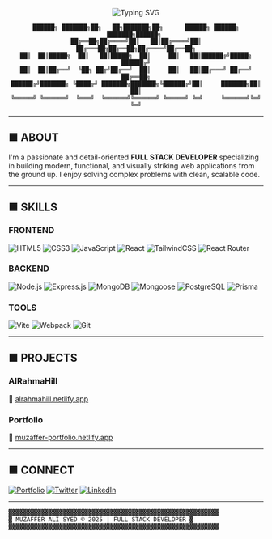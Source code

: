 <div align="center">

![Typing SVG](https://readme-typing-svg.herokuapp.com?font=Fira+Code&weight=700&size=35&pause=1000&color=000000&background=FFFFFF00&center=true&vCenter=true&width=600&height=70&lines=MUZAFFER+ALI+SYED;FULL+STACK+DEVELOPER;BUILDING+BOLD+SOLUTIONS)

```
██████╗ ███████╗██╗   ██╗███████╗██╗      ██████╗ ██████╗ ███████╗██████╗ 
██╔══██╗██╔════╝██║   ██║██╔════╝██║     ██╔═══██╗██╔══██╗██╔════╝██╔══██╗
██║  ██║█████╗  ██║   ██║█████╗  ██║     ██║   ██║██████╔╝█████╗  ██████╔╝
██║  ██║██╔══╝  ╚██╗ ██╔╝██╔══╝  ██║     ██║   ██║██╔═══╝ ██╔══╝  ██╔══██╗
██████╔╝███████╗ ╚████╔╝ ███████╗███████╗╚██████╔╝██║     ███████╗██║  ██║
╚═════╝ ╚══════╝  ╚═══╝  ╚══════╝╚══════╝ ╚═════╝ ╚═╝     ╚══════╝╚═╝  ╚═╝
```

</div>

---

## ■ ABOUT

I'm a passionate and detail-oriented **FULL STACK DEVELOPER** specializing in building modern, functional, and visually striking web applications from the ground up. I enjoy solving complex problems with clean, scalable code.

---

## ■ SKILLS

### **FRONTEND**
![HTML5](https://img.shields.io/badge/HTML5-E34F26?style=for-the-badge&logo=html5&logoColor=white)
![CSS3](https://img.shields.io/badge/CSS3-1572B6?style=for-the-badge&logo=css3&logoColor=white)
![JavaScript](https://img.shields.io/badge/JavaScript-F7DF1E?style=for-the-badge&logo=javascript&logoColor=black)
![React](https://img.shields.io/badge/React-20232A?style=for-the-badge&logo=react&logoColor=61DAFB)
![TailwindCSS](https://img.shields.io/badge/Tailwind_CSS-38B2AC?style=for-the-badge&logo=tailwind-css&logoColor=white)
![React Router](https://img.shields.io/badge/React_Router-CA4245?style=for-the-badge&logo=react-router&logoColor=white)

### **BACKEND**
![Node.js](https://img.shields.io/badge/Node.js-43853D?style=for-the-badge&logo=node.js&logoColor=white)
![Express.js](https://img.shields.io/badge/Express.js-404D59?style=for-the-badge)
![MongoDB](https://img.shields.io/badge/MongoDB-4EA94B?style=for-the-badge&logo=mongodb&logoColor=white)
![Mongoose](https://img.shields.io/badge/Mongoose-880000?style=for-the-badge&logoColor=white)
![PostgreSQL](https://img.shields.io/badge/PostgreSQL-316192?style=for-the-badge&logo=postgresql&logoColor=white)
![Prisma](https://img.shields.io/badge/Prisma-3982CE?style=for-the-badge&logo=Prisma&logoColor=white)

### **TOOLS**
![Vite](https://img.shields.io/badge/Vite-646CFF?style=for-the-badge&logo=vite&logoColor=white)
![Webpack](https://img.shields.io/badge/Webpack-8DD6F9?style=for-the-badge&logo=webpack&logoColor=black)
![Git](https://img.shields.io/badge/Git-F05032?style=for-the-badge&logo=git&logoColor=white)

---

## ■ PROJECTS

### **AlRahmaHill**
🔗 [alrahmahill.netlify.app](https://alrahmahill.netlify.app/)

### **Portfolio**
🔗 [muzaffer-portfolio.netlify.app](https://muzaffer-portfolio.netlify.app/)

---

## ■ CONNECT

[![Portfolio](https://img.shields.io/badge/Portfolio-000000?style=for-the-badge&logo=About.me&logoColor=white)](https://muzaffer-portfolio.netlify.app/)
[![Twitter](https://img.shields.io/badge/X-000000?style=for-the-badge&logo=x&logoColor=white)](https://x.com/Muzzu153)
[![LinkedIn](https://img.shields.io/badge/LinkedIn-0077B5?style=for-the-badge&logo=linkedin&logoColor=white)](https://www.linkedin.com/in/muzafferalisyed/)

---

```
▓▓▓▓▓▓▓▓▓▓▓▓▓▓▓▓▓▓▓▓▓▓▓▓▓▓▓▓▓▓▓▓▓▓▓▓▓▓▓▓▓▓▓▓▓▓▓▓▓▓▓▓▓▓▓▓▓▓
▓ MUZAFFER ALI SYED © 2025 | FULL STACK DEVELOPER ▓
▓▓▓▓▓▓▓▓▓▓▓▓▓▓▓▓▓▓▓▓▓▓▓▓▓▓▓▓▓▓▓▓▓▓▓▓▓▓▓▓▓▓▓▓▓▓▓▓▓▓▓▓▓▓▓▓▓▓
```
